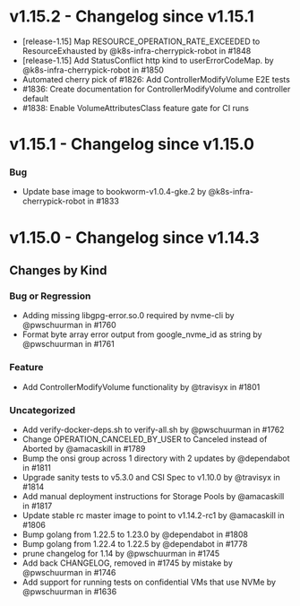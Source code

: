 # v1.15.2 - Changelog since v1.15.1

- [release-1.15] Map RESOURCE_OPERATION_RATE_EXCEEDED to ResourceExhausted by @k8s-infra-cherrypick-robot in #1848
- [release-1.15] Add StatusConflict http kind to userErrorCodeMap. by @k8s-infra-cherrypick-robot in #1850
- Automated cherry pick of #1826: Add ControllerModifyVolume E2E tests
- #1836: Create documentation for ControllerModifyVolume and controller default
- #1838: Enable VolumeAttributesClass feature gate for CI runs


# v1.15.1 - Changelog since v1.15.0
### Bug
- Update base image to bookworm-v1.0.4-gke.2 by @k8s-infra-cherrypick-robot in #1833

# v1.15.0 - Changelog since v1.14.3

## Changes by Kind

### Bug or Regression
- Adding missing libgpg-error.so.0 required by nvme-cli by @pwschuurman in #1760
- Format byte array error output from google_nvme_id as string by @pwschuurman in #1761

### Feature
- Add ControllerModifyVolume functionality by @travisyx in #1801

### Uncategorized
- Add verify-docker-deps.sh to verify-all.sh by @pwschuurman in #1762
- Change OPERATION_CANCELED_BY_USER to Canceled instead of Aborted by @amacaskill in #1789
- Bump the onsi group across 1 directory with 2 updates by @dependabot in #1811
- Upgrade sanity tests to v5.3.0 and CSI Spec to v1.10.0 by @travisyx in #1814
- Add manual deployment instructions for Storage Pools by @amacaskill in #1817
- Update stable rc master image to point to v1.14.2-rc1 by @amacaskill in #1806
- Bump golang from 1.22.5 to 1.23.0 by @dependabot in #1808
- Bump golang from 1.22.4 to 1.22.5 by @dependabot in #1778
- prune changelog for 1.14 by @pwschuurman in #1745
- Add back CHANGELOG, removed in #1745 by mistake by @pwschuurman in #1746
- Add support for running tests on confidential VMs that use NVMe by @pwschuurman in #1636
